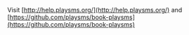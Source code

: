 Visit [http://help.playsms.org/](http://help.playsms.org/) and [https://github.com/playsms/book-playsms](https://github.com/playsms/book-playsms)

